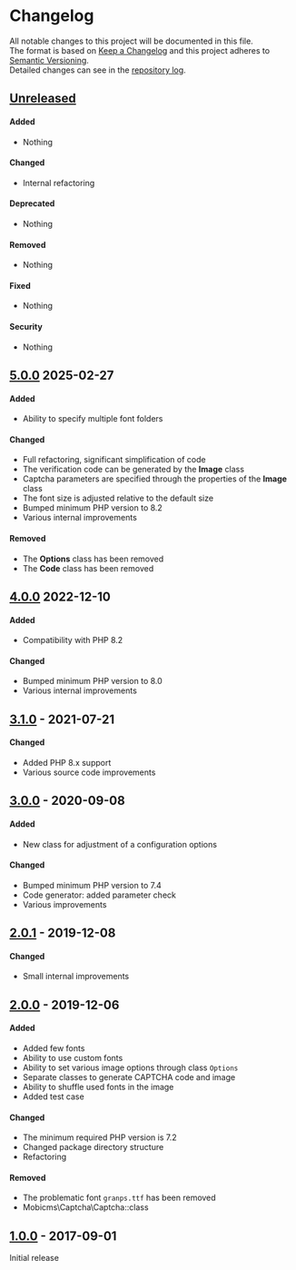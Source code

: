 # Changelog
 
All notable changes to this project will be documented in this file.  
The format is based on [Keep a Changelog](http://keepachangelog.com/en/1.0.0/)
and this project adheres to [Semantic Versioning](http://semver.org/spec/v2.0.0.html).  
Detailed changes can see in the [repository log].


## [Unreleased]

#### Added
- Nothing

#### Changed
- Internal refactoring

#### Deprecated
- Nothing

#### Removed
- Nothing

#### Fixed
- Nothing

#### Security
- Nothing


## [5.0.0] 2025-02-27

#### Added
- Ability to specify multiple font folders

#### Changed
- Full refactoring, significant simplification of code
- The verification code can be generated by the **Image** class 
- Captcha parameters are specified through the properties of the **Image** class
- The font size is adjusted relative to the default size
- Bumped minimum PHP version to 8.2
- Various internal improvements

#### Removed
- The **Options** class has been removed
- The **Code** class has been removed


## [4.0.0] 2022-12-10

#### Added
- Compatibility with PHP 8.2

#### Changed
- Bumped minimum PHP version to 8.0
- Various internal improvements


## [3.1.0] - 2021-07-21

#### Changed
- Added PHP 8.x support
- Various source code improvements


## [3.0.0] - 2020-09-08

#### Added
- New class for adjustment of a configuration options
  
#### Changed
- Bumped minimum PHP version to 7.4
- Code generator: added parameter check
- Various improvements


## [2.0.1] - 2019-12-08

#### Changed
- Small internal improvements


## [2.0.0] - 2019-12-06

#### Added
- Added few fonts
- Ability to use custom fonts
- Ability to set various image options through class `Options`
- Separate classes to generate CAPTCHA code and image
- Ability to shuffle used fonts in the image
- Added test case

#### Changed
- The minimum required PHP version is 7.2
- Changed package directory structure
- Refactoring

#### Removed
- The problematic font `granps.ttf` has been removed
- Mobicms\Captcha\Captcha::class


## [1.0.0] - 2017-09-01
Initial release


[Unreleased]: https://github.com/mobicms/captcha/compare/5.0.0...HEAD
[5.0.0]: https://github.com/mobicms/captcha/compare/4.0.0...5.0.0
[4.0.0]: https://github.com/mobicms/captcha/compare/3.1.0...4.0.0
[3.1.0]: https://github.com/mobicms/captcha/compare/3.0.0...3.1.0
[3.0.0]: https://github.com/mobicms/captcha/compare/2.0.1...3.0.0
[2.0.1]: https://github.com/mobicms/captcha/compare/2.0.0...2.0.1
[2.0.0]: https://github.com/mobicms/captcha/compare/1.0.0...2.0.0
[1.0.0]: https://github.com/mobicms/captcha/releases/tag/1.0.0
[repository log]: https://github.com/mobicms/captcha/commits/

